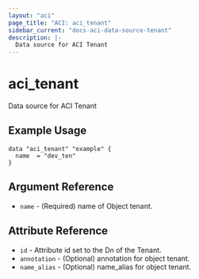 ```yaml
---
layout: "aci"
page_title: "ACI: aci_tenant"
sidebar_current: "docs-aci-data-source-tenant"
description: |-
  Data source for ACI Tenant
---
```


# aci_tenant #
Data source for ACI Tenant

## Example Usage ##

```hcl
data "aci_tenant" "example" {
  name  = "dev_ten"
}
```
## Argument Reference ##
* `name` - (Required) name of Object tenant.



## Attribute Reference

* `id` - Attribute id set to the Dn of the Tenant.
* `annotation` - (Optional) annotation for object tenant.
* `name_alias` - (Optional) name_alias for object tenant.
